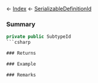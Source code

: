 ← [Index](Api-Index) ← [SerializableDefinitionId](VRage.ObjectBuilders.SerializableDefinitionId)

### Summary

```csharp
private public SubtypeId
```csharp

### Returns

### Example

### Remarks

